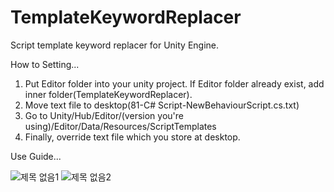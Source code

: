 # TemplateKeywordReplacer
Script template keyword replacer for Unity Engine.

How to Setting...

1. Put Editor folder into your unity project. If Editor folder already exist, add inner folder(TemplateKeywordReplacer).
2. Move text file to desktop(81-C# Script-NewBehaviourScript.cs.txt)
3. Go to Unity/Hub/Editor/(version you're using)/Editor/Data/Resources/ScriptTemplates
4. Finally, override text file which you store at desktop.



Use Guide...

![제목 없음1](https://user-images.githubusercontent.com/34264529/235342495-c2c7fea4-fad1-4d35-87dc-ea95c52a2647.png)
![제목 없음2](https://user-images.githubusercontent.com/34264529/235342497-47578dd6-7825-4c41-991b-a772f89d56b5.png)
